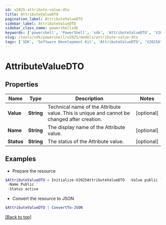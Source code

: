 ```yaml
---
id: v2025-attribute-value-dto
title: AttributeValueDTO
pagination_label: AttributeValueDTO
sidebar_label: AttributeValueDTO
sidebar_class_name: powershellsdk
keywords: ['powershell', 'PowerShell', 'sdk', 'AttributeValueDTO', 'V2025AttributeValueDTO'] 
slug: /tools/sdk/powershell/v2025/models/attribute-value-dto
tags: ['SDK', 'Software Development Kit', 'AttributeValueDTO', 'V2025AttributeValueDTO']
---
```



# AttributeValueDTO

## Properties

Name | Type | Description | Notes
------------ | ------------- | ------------- | -------------
**Value** | **String** | Technical name of the Attribute value. This is unique and cannot be changed after creation. | [optional] 
**Name** | **String** | The display name of the Attribute value. | [optional] 
**Status** | **String** | The status of the Attribute value. | [optional] 

## Examples

- Prepare the resource
```powershell
$AttributeValueDTO = Initialize-V2025AttributeValueDTO  -Value public `
 -Name Public `
 -Status active
```

- Convert the resource to JSON
```powershell
$AttributeValueDTO | ConvertTo-JSON
```


[[Back to top]](#) 

